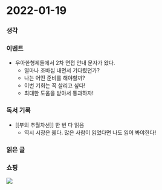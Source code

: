 # 2022-01-19

### 생각

### 이벤트
- 우아한형제들에서 2차 면접 안내 문자가 왔다.
	- 얼마나 조바심 내면서 기다렸던가?
	- 나는 어떤 준비를 해야할까?
	- 이번 기회는 꼭 살리고 싶다!
	- 최대한 도움을 받아서 통과하자!


### 독서 기록
- [[부의 추월차선]] 한 번 다 읽음
	- 역시 시장은 옳다. 많은 사람이 읽었다면 나도 읽어 봐야한다!

### 읽은 글


### 쇼핑

![](https://i.imgur.com/2y3CQRD.png)
